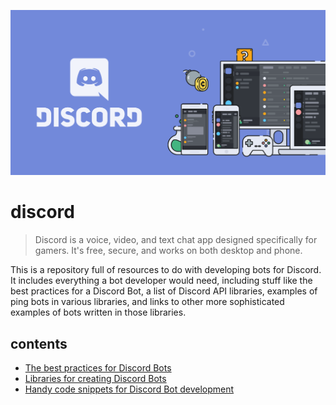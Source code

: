 ![Discord](assets/readme.png)

# discord

> Discord is a voice, video, and text chat app designed specifically for gamers. It's free, secure, and works on both desktop and phone.

This is a repository full of resources to do with developing bots for Discord. It includes everything a bot developer would need, including stuff like the best practices for a Discord Bot, a list of Discord API libraries, examples of ping bots in various libraries, and links to other more sophisticated examples of bots written in those libraries.

## contents

- [The best practices for Discord Bots](best-practices.md)
- [Libraries for creating Discord Bots](libraries.md)
- [Handy code snippets for Discord Bot development](snippets.md)
